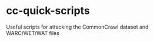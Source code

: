 cc-quick-scripts
================

Useful scripts for attacking the CommonCrawl dataset and WARC/WET/WAT files
